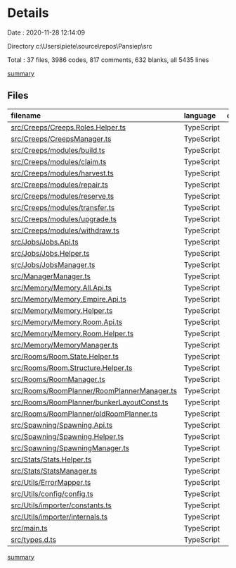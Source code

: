 # Details

Date : 2020-11-28 12:14:09

Directory c:\Users\piete\source\repos\Pansiep\src

Total : 37 files,  3986 codes, 817 comments, 632 blanks, all 5435 lines

[summary](results.md)

## Files
| filename | language | code | comment | blank | total |
| :--- | :--- | ---: | ---: | ---: | ---: |
| [src/Creeps/Creeps.Roles.Helper.ts](/src/Creeps/Creeps.Roles.Helper.ts) | TypeScript | 412 | 68 | 70 | 550 |
| [src/Creeps/CreepsManager.ts](/src/Creeps/CreepsManager.ts) | TypeScript | 36 | 16 | 10 | 62 |
| [src/Creeps/modules/build.ts](/src/Creeps/modules/build.ts) | TypeScript | 44 | 15 | 8 | 67 |
| [src/Creeps/modules/claim.ts](/src/Creeps/modules/claim.ts) | TypeScript | 26 | 13 | 6 | 45 |
| [src/Creeps/modules/harvest.ts](/src/Creeps/modules/harvest.ts) | TypeScript | 157 | 24 | 20 | 201 |
| [src/Creeps/modules/repair.ts](/src/Creeps/modules/repair.ts) | TypeScript | 56 | 17 | 10 | 83 |
| [src/Creeps/modules/reserve.ts](/src/Creeps/modules/reserve.ts) | TypeScript | 16 | 6 | 2 | 24 |
| [src/Creeps/modules/transfer.ts](/src/Creeps/modules/transfer.ts) | TypeScript | 246 | 63 | 45 | 354 |
| [src/Creeps/modules/upgrade.ts](/src/Creeps/modules/upgrade.ts) | TypeScript | 23 | 8 | 6 | 37 |
| [src/Creeps/modules/withdraw.ts](/src/Creeps/modules/withdraw.ts) | TypeScript | 136 | 22 | 22 | 180 |
| [src/Jobs/Jobs.Api.ts](/src/Jobs/Jobs.Api.ts) | TypeScript | 42 | 4 | 8 | 54 |
| [src/Jobs/Jobs.Helper.ts](/src/Jobs/Jobs.Helper.ts) | TypeScript | 194 | 29 | 27 | 250 |
| [src/Jobs/JobsManager.ts](/src/Jobs/JobsManager.ts) | TypeScript | 43 | 4 | 8 | 55 |
| [src/ManagerManager.ts](/src/ManagerManager.ts) | TypeScript | 26 | 26 | 8 | 60 |
| [src/Memory/Memory.All.Api.ts](/src/Memory/Memory.All.Api.ts) | TypeScript | 105 | 20 | 23 | 148 |
| [src/Memory/Memory.Empire.Api.ts](/src/Memory/Memory.Empire.Api.ts) | TypeScript | 21 | 5 | 6 | 32 |
| [src/Memory/Memory.Helper.ts](/src/Memory/Memory.Helper.ts) | TypeScript | 17 | 4 | 4 | 25 |
| [src/Memory/Memory.Room.Api.ts](/src/Memory/Memory.Room.Api.ts) | TypeScript | 315 | 44 | 57 | 416 |
| [src/Memory/Memory.Room.Helper.ts](/src/Memory/Memory.Room.Helper.ts) | TypeScript | 93 | 28 | 28 | 149 |
| [src/Memory/MemoryManager.ts](/src/Memory/MemoryManager.ts) | TypeScript | 16 | 5 | 4 | 25 |
| [src/Rooms/Room.State.Helper.ts](/src/Rooms/Room.State.Helper.ts) | TypeScript | 14 | 9 | 3 | 26 |
| [src/Rooms/Room.Structure.Helper.ts](/src/Rooms/Room.Structure.Helper.ts) | TypeScript | 101 | 12 | 17 | 130 |
| [src/Rooms/RoomManager.ts](/src/Rooms/RoomManager.ts) | TypeScript | 39 | 9 | 8 | 56 |
| [src/Rooms/RoomPlanner/RoomPlannerManager.ts](/src/Rooms/RoomPlanner/RoomPlannerManager.ts) | TypeScript | 2 | 4 | 2 | 8 |
| [src/Rooms/RoomPlanner/bunkerLayoutConst.ts](/src/Rooms/RoomPlanner/bunkerLayoutConst.ts) | TypeScript | 451 | 36 | 18 | 505 |
| [src/Rooms/RoomPlanner/oldRoomPlanner.ts](/src/Rooms/RoomPlanner/oldRoomPlanner.ts) | TypeScript | 470 | 165 | 76 | 711 |
| [src/Spawning/Spawning.Api.ts](/src/Spawning/Spawning.Api.ts) | TypeScript | 15 | 12 | 4 | 31 |
| [src/Spawning/Spawning.Helper.ts](/src/Spawning/Spawning.Helper.ts) | TypeScript | 406 | 49 | 66 | 521 |
| [src/Spawning/SpawningManager.ts](/src/Spawning/SpawningManager.ts) | TypeScript | 28 | 16 | 4 | 48 |
| [src/Stats/Stats.Helper.ts](/src/Stats/Stats.Helper.ts) | TypeScript | 115 | 19 | 17 | 151 |
| [src/Stats/StatsManager.ts](/src/Stats/StatsManager.ts) | TypeScript | 15 | 9 | 5 | 29 |
| [src/Utils/ErrorMapper.ts](/src/Utils/ErrorMapper.ts) | TypeScript | 64 | 18 | 11 | 93 |
| [src/Utils/config/config.ts](/src/Utils/config/config.ts) | TypeScript | 43 | 5 | 2 | 50 |
| [src/Utils/importer/constants.ts](/src/Utils/importer/constants.ts) | TypeScript | 39 | 4 | 3 | 46 |
| [src/Utils/importer/internals.ts](/src/Utils/importer/internals.ts) | TypeScript | 35 | 11 | 9 | 55 |
| [src/main.ts](/src/main.ts) | TypeScript | 4 | 8 | 2 | 14 |
| [src/types.d.ts](/src/types.d.ts) | TypeScript | 121 | 10 | 13 | 144 |

[summary](results.md)